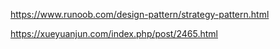https://www.runoob.com/design-pattern/strategy-pattern.html

https://xueyuanjun.com/index.php/post/2465.html